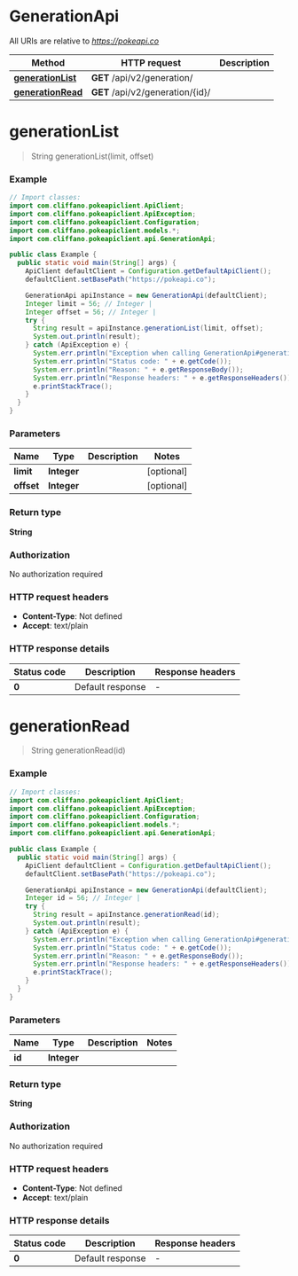 # GenerationApi

All URIs are relative to *https://pokeapi.co*

| Method | HTTP request | Description |
|------------- | ------------- | -------------|
| [**generationList**](GenerationApi.md#generationList) | **GET** /api/v2/generation/ |  |
| [**generationRead**](GenerationApi.md#generationRead) | **GET** /api/v2/generation/{id}/ |  |


<a id="generationList"></a>
# **generationList**
> String generationList(limit, offset)



### Example
```java
// Import classes:
import com.cliffano.pokeapiclient.ApiClient;
import com.cliffano.pokeapiclient.ApiException;
import com.cliffano.pokeapiclient.Configuration;
import com.cliffano.pokeapiclient.models.*;
import com.cliffano.pokeapiclient.api.GenerationApi;

public class Example {
  public static void main(String[] args) {
    ApiClient defaultClient = Configuration.getDefaultApiClient();
    defaultClient.setBasePath("https://pokeapi.co");

    GenerationApi apiInstance = new GenerationApi(defaultClient);
    Integer limit = 56; // Integer | 
    Integer offset = 56; // Integer | 
    try {
      String result = apiInstance.generationList(limit, offset);
      System.out.println(result);
    } catch (ApiException e) {
      System.err.println("Exception when calling GenerationApi#generationList");
      System.err.println("Status code: " + e.getCode());
      System.err.println("Reason: " + e.getResponseBody());
      System.err.println("Response headers: " + e.getResponseHeaders());
      e.printStackTrace();
    }
  }
}
```

### Parameters

| Name | Type | Description  | Notes |
|------------- | ------------- | ------------- | -------------|
| **limit** | **Integer**|  | [optional] |
| **offset** | **Integer**|  | [optional] |

### Return type

**String**

### Authorization

No authorization required

### HTTP request headers

 - **Content-Type**: Not defined
 - **Accept**: text/plain

### HTTP response details
| Status code | Description | Response headers |
|-------------|-------------|------------------|
| **0** | Default response |  -  |

<a id="generationRead"></a>
# **generationRead**
> String generationRead(id)



### Example
```java
// Import classes:
import com.cliffano.pokeapiclient.ApiClient;
import com.cliffano.pokeapiclient.ApiException;
import com.cliffano.pokeapiclient.Configuration;
import com.cliffano.pokeapiclient.models.*;
import com.cliffano.pokeapiclient.api.GenerationApi;

public class Example {
  public static void main(String[] args) {
    ApiClient defaultClient = Configuration.getDefaultApiClient();
    defaultClient.setBasePath("https://pokeapi.co");

    GenerationApi apiInstance = new GenerationApi(defaultClient);
    Integer id = 56; // Integer | 
    try {
      String result = apiInstance.generationRead(id);
      System.out.println(result);
    } catch (ApiException e) {
      System.err.println("Exception when calling GenerationApi#generationRead");
      System.err.println("Status code: " + e.getCode());
      System.err.println("Reason: " + e.getResponseBody());
      System.err.println("Response headers: " + e.getResponseHeaders());
      e.printStackTrace();
    }
  }
}
```

### Parameters

| Name | Type | Description  | Notes |
|------------- | ------------- | ------------- | -------------|
| **id** | **Integer**|  | |

### Return type

**String**

### Authorization

No authorization required

### HTTP request headers

 - **Content-Type**: Not defined
 - **Accept**: text/plain

### HTTP response details
| Status code | Description | Response headers |
|-------------|-------------|------------------|
| **0** | Default response |  -  |

